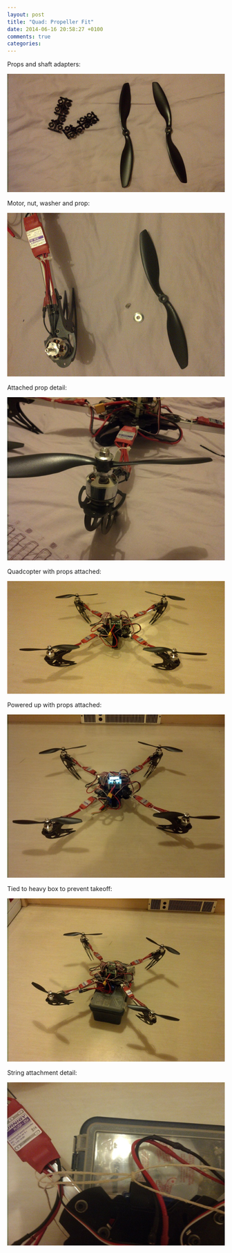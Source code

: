 ```yaml
---
layout: post
title: "Quad: Propeller Fit"
date: 2014-06-16 20:58:27 +0100
comments: true
categories: 
---
```


Props and shaft adapters:

![](/quadcopter/48.jpg)

Motor, nut, washer and prop:

![](/quadcopter/49.jpg)

Attached prop detail:

![](/quadcopter/50.jpg)

Quadcopter with props attached:

![](/quadcopter/51.jpg)

Powered up with props attached:

![](/quadcopter/52.jpg)

Tied to heavy box to prevent takeoff:

![](/quadcopter/53.jpg)

String attachment detail:

![](/quadcopter/54.jpg)
